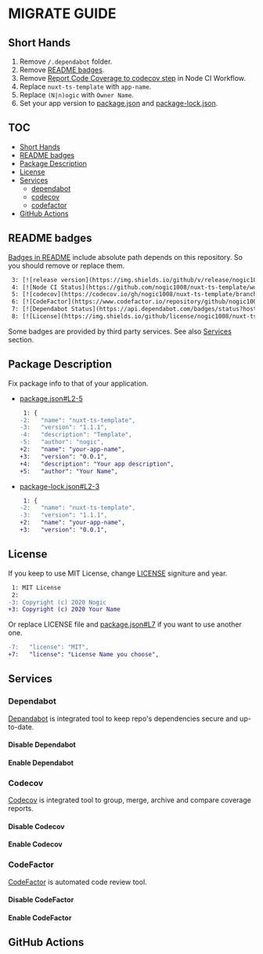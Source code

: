 # MIGRATE GUIDE

## Short Hands

1. Remove `/.dependabot` folder.
1. Remove [README badges](./README.md#L3-8).
1. Remove [Report Code Coverage to codecov step](./.github/workflows/nodejs.yml#L47-50) in Node CI Workflow.
1. Replace `nuxt-ts-template` with `app-name`.
1. Replace `(N|n)ogic` with `Owner Name`.
1. Set your app version to [package.json](./package.json#L3) and [package-lock.json](./package-lock.json#L3).

## TOC

- [Short Hands](#short-hands)
- [README badges](#readme-badges)
- [Package Description](#package-description)
- [License](#license)
- [Services](#services)
  - [dependabot](#dependabot)
  - [codecov](#codecov)
  - [codefactor](#codefactor)
- [GitHub Actions](#github-actions)

## README badges

[Badges in README](./README.md#L3-8) include absolute path depends on this repository.
So you should remove or replace them.

```diff
 3: [![release version](https://img.shields.io/github/v/release/nogic1008/nuxt-ts-template "release version")](https://github.com/nogic1008/nuxt-ts-template/releases)
 4: [![Node CI Status](https://github.com/nogic1008/nuxt-ts-template/workflows/Node%20CI/badge.svg "Node CI Status")](/nogic1008/nuxt-ts-template/actions?query=workflow%3A%22Node+CI%22)
 5: [![codecov](https://codecov.io/gh/nogic1008/nuxt-ts-template/branch/master/graph/badge.svg)](https://codecov.io/gh/nogic1008/nuxt-ts-template)
 6: [![CodeFactor](https://www.codefactor.io/repository/github/nogic1008/nuxt-ts-template/badge)](https://www.codefactor.io/repository/github/nogic1008/nuxt-ts-template)
 7: [![Dependabot Status](https://api.dependabot.com/badges/status?host=github&repo=nogic1008/nuxt-ts-template)](https://dependabot.com)
 8: [![License](https://img.shields.io/github/license/nogic1008/nuxt-ts-template)](LICENSE)
```

Some badges are provided by third party services. See also [Services](#services) section.

## Package Description

Fix package info to that of your application.

- [package.json#L2-5](./package.json#L2-5)
  ```diff
   1: {
  -2:   "name": "nuxt-ts-template",
  -3:   "version": "1.1.1",
  -4:   "description": "Template",
  -5:   "author": "nogic",
  +2:   "name": "your-app-name",
  +3:   "version": "0.0.1",
  +4:   "description": "Your app description",
  +5:   "author": "Your Name",
  ```
- [package-lock.json#L2-3](./package-lock.json#L2-3)
  ```diff
   1: {
  -2:   "name": "nuxt-ts-template",
  -3:   "version": "1.1.1",
  +2:   "name": "your-app-name",
  +3:   "version": "0.0.1",
  ```

## License

If you keep to use MIT License, change [LICENSE](./LICENSE#L3) signiture and year.
```diff
 1: MIT License
 2: 
-3: Copyright (c) 2020 Nogic
+3: Copyright (c) 2020 Your Name
```

Or replace LICENSE file and [package.json#L7](./package.json#L7) if you want to use another one.

```diff
-7:   "license": "MIT",
+7:   "license": "License Name you choose",
```

## Services

### Dependabot

[Depandabot](https://dependabot.com/) is integrated tool to keep repo's dependencies secure and up-to-date.

#### Disable Dependabot

#### Enable Dependabot

### Codecov

[Codecov](https://codecov.io/) is integrated tool to group, merge, archive and compare coverage reports.

#### Disable Codecov

#### Enable Codecov

### CodeFactor

[CodeFactor](https://www.codefactor.io/) is automated code review tool. 

#### Disable CodeFactor

#### Enable CodeFactor

## GitHub Actions
